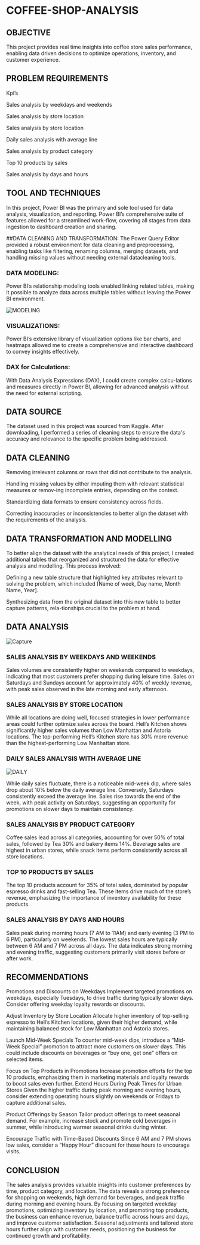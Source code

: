 # COFFEE-SHOP-ANALYSIS
## OBJECTIVE
This project provides real time insights into coffee store sales performance, enabling data driven decisions to optimize operations, inventory, and customer experience.

## PROBLEM REQUIREMENTS

Kpi’s

Sales analysis by weekdays and weekends

Sales analysis by store location

Sales analysis by store location

Daily sales analysis with average line

Sales analysis by product category

Top 10 products by sales

Sales analysis by days and hours

## TOOL AND TECHNIQUES
In this project, Power BI was the primary and sole tool used for data analysis, visualization, and reporting. Power BI’s comprehensive suite of features allowed for a streamlined work-flow, covering all stages from data ingestion to dashboard creation and sharing.

##DATA CLEANING AND TRANSFORMATION:
The Power Query Editor provided a robust environment for data cleaning and preprocessing, enabling tasks like filtering, renaming columns, merging datasets, and handling missing values without needing external datacleaning tools.

### DATA MODELING:
Power BI’s relationship modeling tools enabled linking related tables, making it possible to analyze data across multiple tables without leaving the Power BI environment.

![MODELING](https://github.com/user-attachments/assets/fc191b23-8895-41e7-a6e4-863d17bc2fd9)

### VISUALIZATIONS: 
Power BI’s extensive library of visualization options like bar charts, and heatmaps allowed me to create a comprehensive and interactive dashboard to convey insights effectively.
### DAX for Calculations:
With Data Analysis Expressions (DAX), I could create complex calcu-lations and measures directly in Power BI, allowing for advanced analysis without the need for external scripting.

## DATA SOURCE
The dataset used in this project was sourced from Kaggle. After downloading, I performed a series of cleaning steps to ensure the data's accuracy and relevance to the specific problem being addressed. 

## DATA CLEANING
Removing irrelevant columns or rows that did not contribute to the analysis.

Handling missing values by either imputing them with relevant statistical measures or remov-ing incomplete entries, depending on the context.

Standardizing data formats to ensure consistency across fields.

Correcting inaccuracies or inconsistencies to better align the dataset with the requirements of the analysis.

## DATA TRANSFORMATION AND MODELLING
To better align the dataset with the analytical needs of this project, I created additional tables that reorganized and structured the data for effective analysis and modelling. This process involved:

Defining a new table structure that highlighted key attributes relevant to solving the problem, which included [Name of week, Day name, Month Name, Year].

Synthesizing data from the original dataset into this new table to better capture patterns, rela-tionships crucial to the problem at hand.

## DATA ANALYSIS
![Capture](https://github.com/user-attachments/assets/cc531387-d817-443b-bd8f-d3b6adcaba86)

### SALES ANALYSIS BY WEEKDAYS AND WEEKENDS

Sales volumes are consistently higher on weekends compared to weekdays, indicating that most customers prefer shopping during leisure time.
Sales on Saturdays and Sundays account for approximately 40% of weekly revenue, with peak sales observed in the late morning and early afternoon.

### SALES ANALYSIS BY STORE LOCATION
While all locations are doing well, focused strategies in lower performance areas could further optimize sales across the board.
Hell’s Kitchen shows significantly higher sales volumes than Low Manhattan and Astoria locations. The top-performing Hell’s Kitchen store has 30% more revenue than the highest-performing Low Manhattan store.

### DAILY SALES ANALYSIS WITH AVERAGE LINE
![DAILY](https://github.com/user-attachments/assets/6a099093-b931-45e1-8261-051d424f5517)

While daily sales fluctuate, there is a noticeable mid-week dip, where sales drop about 10% below the daily average line. Conversely, Saturdays consistently exceed the average line.
Sales rise towards the end of the week, with peak activity on Saturdays, suggesting an opportunity for promotions on slower days to maintain consistency.

### SALES ANALYSIS BY PRODUCT CATEGORY
Coffee sales lead across all categories, accounting for over 50% of total sales, followed by Tea 30% and bakery items 14%. 
Beverage sales are highest in urban stores, while snack items perform consistently across all store locations.

### TOP 10 PRODUCTS BY SALES
The top 10 products account for 35% of total sales, dominated by popular espresso drinks and fast-selling Tea. These items drive much of the store’s revenue, emphasizing the importance of inventory availability for these products.

### SALES ANALYSIS BY DAYS AND HOURS
Sales peak during morning hours (7 AM to 11AM) and early evening (3 PM to 6 PM), particularly on weekends. The lowest sales hours are typically between 6 AM and 7 PM across all days.
The data indicates strong morning and evening traffic, suggesting customers primarily visit stores before or after work.

## RECOMMENDATIONS
Promotions and Discounts on Weekdays Implement targeted promotions on weekdays, especially Tuesdays, to drive traffic during typically slower days. Consider offering weekday loyalty rewards or discounts.

Adjust Inventory by Store Location Allocate higher inventory of top-selling espresso to Hell’s Kitchen locations, given their higher demand, while maintaining balanced stock for Low Manhattan and Astoria stores.

Launch Mid-Week Specials To counter mid-week dips, introduce a “Mid-Week Special” promotion to attract more customers on slower days. This could include discounts on beverages or “buy one, get one” offers on selected items.

Focus on Top Products in Promotions Increase promotion efforts for the top 10 products, emphasizing them in marketing materials and loyalty rewards to boost sales even further.
Extend Hours During Peak Times for Urban Stores Given the higher traffic during peak morning and evening hours, consider extending operating hours slightly on weekends or Fridays to capture additional sales.

Product Offerings by Season Tailor product offerings to meet seasonal demand. For example, increase stock and promote cold beverages in summer, while introducing warmer seasonal drinks during winter.

Encourage Traffic with Time-Based Discounts Since 6 AM and 7 PM shows low sales, consider a “Happy Hour” discount for those hours to encourage visits.

## CONCLUSION
The sales analysis provides valuable insights into customer preferences by time, product category, and location. The data reveals a strong preference for shopping on weekends, high demand for beverages, and peak traffic during morning and evening hours. By focusing on targeted weekday promotions, optimizing inventory by location, and promoting top products, the business can enhance revenue, balance traffic across hours and days, and improve customer satisfaction. Seasonal adjustments and tailored store hours further align with customer needs, positioning the business for continued growth and profitability.



